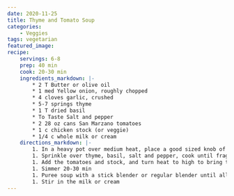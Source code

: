 ```yaml
---
date: 2020-11-25
title: Thyme and Tomato Soup
categories:
    - Veggies
tags: vegetarian
featured_image: 
recipe:
    servings: 6-8
    prep: 40 min
    cook: 20-30 min
    ingredients_markdown: |-
        * 2 T Butter or olive oil
        * 1 med Yellow onion, roughly chopped
        * 4 cloves garlic, crushed
        * 5-7 springs thyme
        * 1 T dried basil
        * To Taste Salt and pepper
        * 2 28 oz cans San Marzano tomatoes
        * 1 c chicken stock (or veggie)
        * 1/4 c whole milk or cream
    directions_markdown: |-
        1. In a heavy pot over medium heat, place a good sized knob of butter or oil, chopped onions and garlic. Allow the mixture to cook until the onions are soft.
        1. Sprinkle over thyme, basil, salt and pepper, cook until fragrant 1-2 minutes more.
        1. Add the tomatoes and stock, and turn heat to high to bring to a boil, then turn heat to low
        1. Simmer 20-30 min
        1. Puree soup with a stick blender or regular blender until all of the onions, garlic and tomato are smooth
        1. Stir in the milk or cream
---
```

